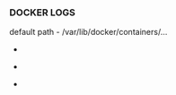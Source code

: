 ### DOCKER LOGS
default path - /var/lib/docker/containers/…
* ```docker log <docker-name> - logs for selected docker
* ```docker log –tail 3 <docker-name> - 3 last lines
* ```docker log –tail 3 -f <docker-name> - real view of logs
